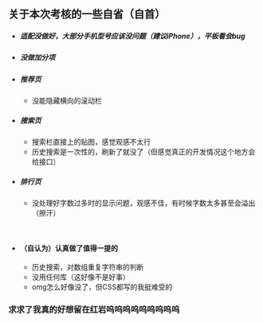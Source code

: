 ## 关于本次考核的一些自省（自首）

- ##### 适配没做好，大部分手机型号应该没问题（建议iPhone），平板看会bug

- ##### 没做加分项


- ##### 推荐页

  - 没能隐藏横向的滚动栏

- ##### 搜索页

  - 搜索栏直接上的贴图，感觉观感不太行
  - 历史搜索是一次性的，刷新了就没了（但感觉真正的开发情况这个地方会给接口）


- ##### 排行页

  - 没处理好字数过多时的显示问题，观感不佳，有时候字数太多甚至会溢出（擦汗）

    ​

- #### （自认为）认真做了值得一提的

  - 历史搜索，对数组重复字符串的判断
  - 没用任何库（这好像不是好事）
  - omg怎么好像没了，但CSS都写的我挺难受的



### 求求了我真的好想留在红岩呜呜呜呜呜呜呜呜呜